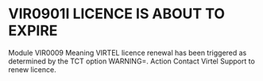 # VIR0901I LICENCE IS ABOUT TO EXPIRE       
Module
    VIR0009
Meaning
    VIRTEL licence renewal has been triggered as determined by the TCT option WARNING=.
Action
    Contact Virtel Support to renew licence.
